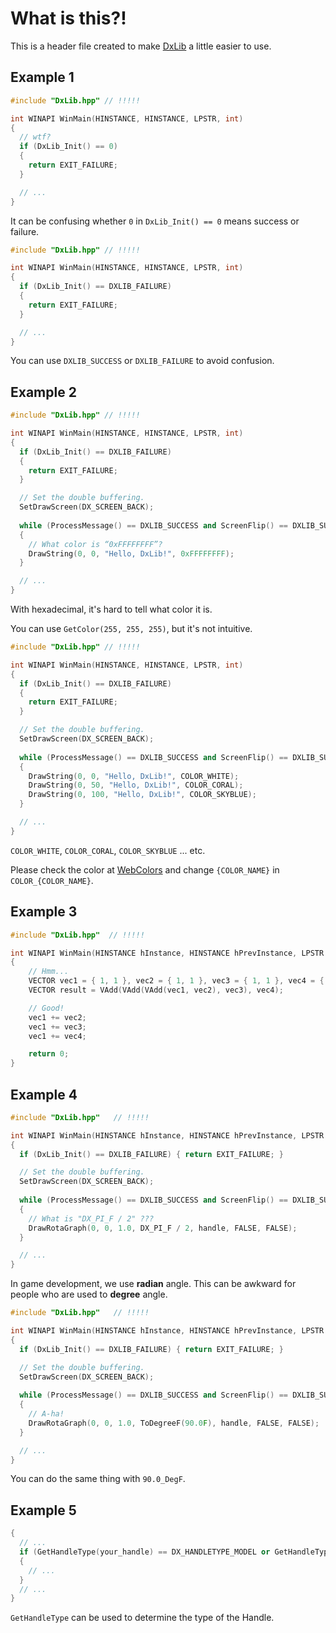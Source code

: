 # What is this?!
This is a header file created to make [DxLib](https://dxlib.xsrv.jp/ "DxLib") a little easier to use.

## Example 1
```cpp
#include "DxLib.hpp" // !!!!!

int WINAPI WinMain(HINSTANCE, HINSTANCE, LPSTR, int)
{
  // wtf?
  if (DxLib_Init() == 0)
  {
    return EXIT_FAILURE;
  }

  // ...
}
```

It can be confusing whether `0` in `DxLib_Init() == 0` means success or failure.

```cpp
#include "DxLib.hpp" // !!!!!

int WINAPI WinMain(HINSTANCE, HINSTANCE, LPSTR, int)
{
  if (DxLib_Init() == DXLIB_FAILURE)
  {
    return EXIT_FAILURE;
  }

  // ...
}
```

You can use `DXLIB_SUCCESS` or `DXLIB_FAILURE` to avoid confusion.

## Example 2
```cpp
#include "DxLib.hpp" // !!!!!

int WINAPI WinMain(HINSTANCE, HINSTANCE, LPSTR, int)
{
  if (DxLib_Init() == DXLIB_FAILURE)
  {
    return EXIT_FAILURE;
  }

  // Set the double buffering.
  SetDrawScreen(DX_SCREEN_BACK);
  
  while (ProcessMessage() == DXLIB_SUCCESS and ScreenFlip() == DXLIB_SUCCESS and ClearDrawScreen() == DXLIB_SUCCESS)
  {
    // What color is “0xFFFFFFFF”?
    DrawString(0, 0, "Hello, DxLib!", 0xFFFFFFFF);
  }

  // ...
}
```

With hexadecimal, it's hard to tell what color it is.

You can use `GetColor(255, 255, 255)`, but it's not intuitive.

```cpp
#include "DxLib.hpp" // !!!!!

int WINAPI WinMain(HINSTANCE, HINSTANCE, LPSTR, int)
{
  if (DxLib_Init() == DXLIB_FAILURE)
  {
    return EXIT_FAILURE;
  }

  // Set the double buffering.
  SetDrawScreen(DX_SCREEN_BACK);
  
  while (ProcessMessage() == DXLIB_SUCCESS and ScreenFlip() == DXLIB_SUCCESS and ClearDrawScreen() == DXLIB_SUCCESS)
  {
    DrawString(0, 0, "Hello, DxLib!", COLOR_WHITE);
    DrawString(0, 50, "Hello, DxLib!", COLOR_CORAL);
    DrawString(0, 100, "Hello, DxLib!", COLOR_SKYBLUE);
  }

  // ...
}
```

`COLOR_WHITE`, `COLOR_CORAL`, `COLOR_SKYBLUE` ... etc.

Please check the color at [WebColors](https://en.wikipedia.org/wiki/Web_colors) and change `{COLOR_NAME}` in `COLOR_{COLOR_NAME}`.

## Example 3
```cpp
#include "DxLib.hpp"  // !!!!!

int WINAPI WinMain(HINSTANCE hInstance, HINSTANCE hPrevInstance, LPSTR lpCmdLine, int nCmdShow)
{
	// Hmm...
	VECTOR vec1 = { 1, 1 }, vec2 = { 1, 1 }, vec3 = { 1, 1 }, vec4 = { 1, 1 };
	VECTOR result = VAdd(VAdd(VAdd(vec1, vec2), vec3), vec4);

	// Good!
	vec1 += vec2;
	vec1 += vec3;
	vec1 += vec4;

	return 0;
}
```

## Example 4
```cpp
#include "DxLib.hpp"   // !!!!!

int WINAPI WinMain(HINSTANCE hInstance, HINSTANCE hPrevInstance, LPSTR lpCmdLine, int nCmdShow)
{
  if (DxLib_Init() == DXLIB_FAILURE) { return EXIT_FAILURE; }

  // Set the double buffering.
  SetDrawScreen(DX_SCREEN_BACK);
  
  while (ProcessMessage() == DXLIB_SUCCESS and ScreenFlip() == DXLIB_SUCCESS and ClearDrawScreen() == DXLIB_SUCCESS)
  {
    // What is "DX_PI_F / 2" ???
    DrawRotaGraph(0, 0, 1.0, DX_PI_F / 2, handle, FALSE, FALSE);
  }

  // ...
}
```

In game development, we use **radian** angle. This can be awkward for people who are used to **degree** angle.

```cpp
#include "DxLib.hpp"   // !!!!!

int WINAPI WinMain(HINSTANCE hInstance, HINSTANCE hPrevInstance, LPSTR lpCmdLine, int nCmdShow)
{
  if (DxLib_Init() == DXLIB_FAILURE) { return EXIT_FAILURE; }

  // Set the double buffering.
  SetDrawScreen(DX_SCREEN_BACK);
  
  while (ProcessMessage() == DXLIB_SUCCESS and ScreenFlip() == DXLIB_SUCCESS and ClearDrawScreen() == DXLIB_SUCCESS)
  {
    // A-ha!
    DrawRotaGraph(0, 0, 1.0, ToDegreeF(90.0F), handle, FALSE, FALSE);
  }

  // ...
}
```

You can do the same thing with `90.0_DegF`.

## Example 5
```cpp
{
  // ...
  if (GetHandleType(your_handle) == DX_HANDLETYPE_MODEL or GetHandleType(your_handle) == DX_HANDLETYPE_GRAPH)
  {
    // ...
  }
  // ...
}
```

`GetHandleType` can be used to determine the type of the Handle.
